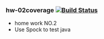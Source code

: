 ### hw-02coverage [![Build Status](https://travis-ci.org/will2codefresher/hw-02coverage.svg?branch=master)](https://travis-ci.org/will2codefresher/hw-02coverage)

- home work NO.2 
- Use Spock to test java
